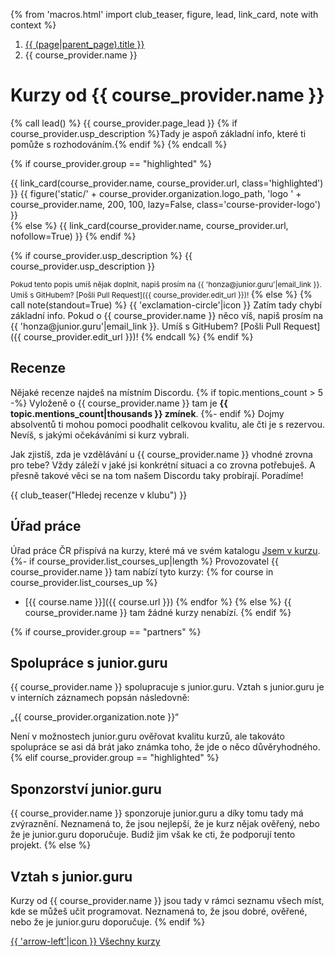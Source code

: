 {% from 'macros.html' import club_teaser, figure, lead, link_card, note with context %}

<nav aria-label="breadcrumb">
  <ol class="breadcrumb">
    <li class="breadcrumb-item">
      <a href="{{ (page|parent_page).url|url }}">
        {{ (page|parent_page).title }}
      </a>
    </li>
    <li class="breadcrumb-item active" aria-current="page">
      {{ course_provider.name }}
    </li>
  </ol>
</nav>

# Kurzy od {{ course_provider.name }}

{% call lead() %}
  {{ course_provider.page_lead }}
  {% if course_provider.usp_description %}Tady je aspoň základní info, které ti pomůže s rozhodováním.{% endif %}
{% endcall %}

{% if course_provider.group == "highlighted" %}
<div class="course-provider-header">
  {{ link_card(course_provider.name, course_provider.url, class='highlighted') }}
  {{ figure('static/' + course_provider.organization.logo_path, 'logo ' + course_provider.name, 200, 100, lazy=False, class='course-provider-logo') }}
</div>
{% else %}
  {{ link_card(course_provider.name, course_provider.url, nofollow=True) }}
{% endif %}

{% if course_provider.usp_description %}
{{ course_provider.usp_description }}

<small>
Pokud tento popis umíš nějak doplnit, napiš prosím na {{ 'honza@junior.guru'|email_link }}.
Umíš s GitHubem? [Pošli Pull Request]({{ course_provider.edit_url }})!
</small>
{% else %}
{% call note(standout=True) %}
  {{ 'exclamation-circle'|icon }}
  Zatím tady chybí základní info.
  Pokud o {{ course_provider.name }} něco víš, napiš prosím na {{ 'honza@junior.guru'|email_link }}.
  Umíš s GitHubem? [Pošli Pull Request]({{ course_provider.edit_url }})!
{% endcall %}
{% endif %}

## Recenze

Nějaké recenze najdeš na místním Discordu.
{% if topic.mentions_count > 5 -%}
  Vyloženě o {{ course_provider.name }} tam je **{{ topic.mentions_count|thousands }} zmínek**.
{%- endif %}
Dojmy absolventů ti mohou pomoci poodhalit celkovou kvalitu, ale čti je s rezervou.
Nevíš, s jakými očekáváními si kurz vybrali.

Jak zjistíš, zda je vzdělávání u {{ course_provider.name }} vhodné zrovna pro tebe?
Vždy záleží v jaké jsi konkrétní situaci a co zrovna potřebuješ.
A přesně takové věci se na tom našem Discordu taky probírají.
Poradíme!

{{ club_teaser("Hledej recenze v klubu") }}

## Úřad práce

Úřad práce ČR přispívá na kurzy, které má ve svém katalogu [Jsem v kurzu](https://www.mpsv.cz/jsem-v-kurzu).
{%- if course_provider.list_courses_up|length %}
Provozovatel {{ course_provider.name }} tam nabízí tyto kurzy:
{% for course in course_provider.list_courses_up %}
- [{{ course.name }}]({{ course.url }})
{% endfor %}
{% else %}
{{ course_provider.name }} tam žádné kurzy nenabízí.
{% endif %}

{% if course_provider.group == "partners" %}
## Spolupráce s junior.guru

{{ course_provider.name }} spolupracuje s junior.guru. Vztah s junior.guru je v interních záznamech popsán následovně:

„{{ course_provider.organization.note }}“

Není v možnostech junior.guru ověřovat kvalitu kurzů, ale takováto spolupráce se asi dá brát jako známka toho, že jde o něco důvěryhodného.
{% elif course_provider.group == "highlighted" %}
## Sponzorství junior.guru

{{ course_provider.name }} sponzoruje junior.guru a díky tomu tady má zvýraznění.
Neznamená to, že jsou nejlepší, že je kurz nějak ověřený, nebo že je junior.guru doporučuje.
Budiž jim však ke cti, že podporují tento projekt.
{% else %}
## Vztah s junior.guru

Kurzy od {{ course_provider.name }} jsou tady v rámci seznamu všech míst, kde se můžeš učit programovat.
Neznamená to, že jsou dobré, ověřené, nebo že je junior.guru doporučuje.
{% endif %}

<div class="pagination">
  <div class="pagination-control">
    <a href="{{ (page|parent_page).url|url }}" class="pagination-button">
      {{ 'arrow-left'|icon }}
      Všechny kurzy
    </a>
  </div>
</div>
